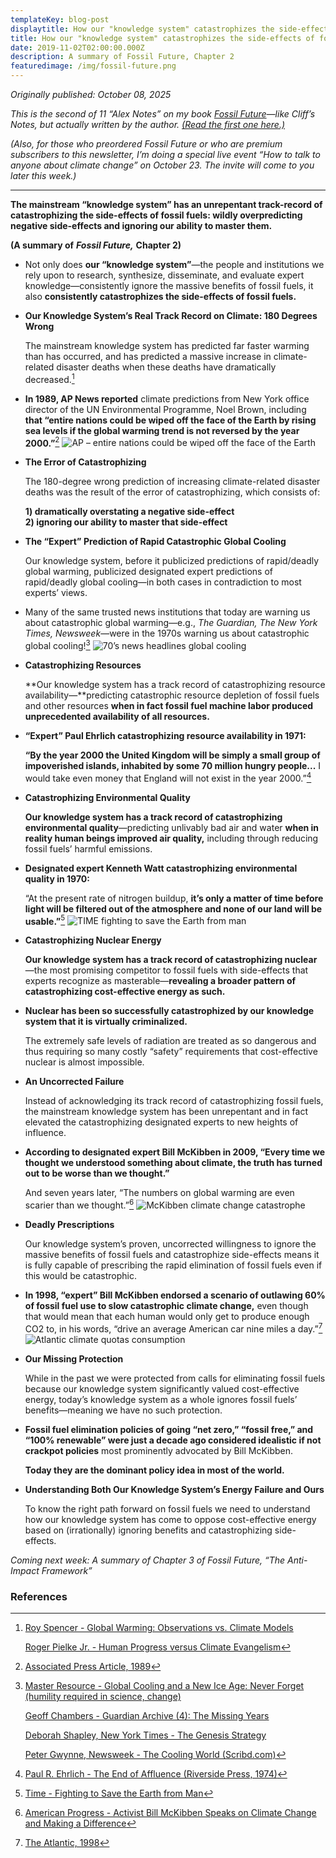 ```yaml
---
templateKey: blog-post
displaytitle: How our "knowledge system" catastrophizes the side-effects of fossil fuels
title: How our "knowledge system" catastrophizes the side-effects of fossil fuels
date: 2019-11-02T02:00:00.000Z
description: A summary of Fossil Future, Chapter 2
featuredimage: /img/fossil-future.png
---
```

_Originally published: October 08, 2025_

_This is the second of 11 “Alex Notes” on my book [Fossil Future](https://www.amazon.com/Fossil-Future-Flourishing-Requires-Gas-Not/dp/0593420411/?tag=thoughtful0f-20)—like Cliff’s Notes, but actually written by the author. [(Read the first one here.)](https://energytalkingpoints.com/how-our-knowledge-system-ignores-the-benefits-of-fossil-fuels/)_

_(Also, for those who preordered Fossil Future or who are premium subscribers to this newsletter, I’m doing a special live event “How to talk to anyone about climate change” on October 23. The invite will come to you later this week.)_
_______________________________________________________________

**The mainstream “knowledge system” has an unrepentant track-record of catastrophizing the side-effects of fossil fuels: wildly overpredicting negative side-effects and ignoring our ability to master them.**

**(A summary of** ***Fossil Future,*** **Chapter 2)**

- Not only does **our “knowledge system”**—the people and institutions we rely upon to research, synthesize, disseminate, and evaluate expert knowledge—consistently ignore the massive benefits of fossil fuels, it also **consistently catastrophizes the side-effects of fossil fuels.**

- **Our Knowledge System’s Real Track Record on Climate: 180 Degrees Wrong**

    The mainstream knowledge system has predicted far faster warming than has occurred, and has predicted a massive increase in climate-related disaster deaths when these deaths have dramatically decreased.[^1]

- **In 1989, AP News reported** climate predictions from New York office director of the UN Environmental Programme, Noel Brown, including **that “entire nations could be wiped off the face of the Earth by rising sea levels if the global warming trend is not reversed by the year 2000.”**[^2]
    ![AP – entire nations could be wiped off the face of the Earth](/img/ap-climate-catastrophe.jpg)

- **The Error of Catastrophizing**

    The 180-degree wrong prediction of increasing climate-related disaster deaths was the result of the error of catastrophizing, which consists of:

    **1) dramatically overstating a negative side-effect**\
    **2) ignoring our ability to master that side-effect**

- **The “Expert” Prediction of Rapid Catastrophic Global Cooling**

    Our knowledge system, before it publicized predictions of rapid/deadly global warming, publicized designated expert predictions of rapid/deadly global cooling—in both cases in contradiction to most experts’ views.

- Many of the same trusted news institutions that today are warning us about catastrophic global warming—e.g., _The Guardian, The New York Times, Newsweek_—were in the 1970s warning us about catastrophic global cooling![^3]
    ![70’s news headlines global cooling](/img/news-old-headlines.jpg)

- **Catastrophizing Resources**

    **Our knowledge system has a track record of catastrophizing resource availability—**predicting catastrophic resource depletion of fossil fuels and other resources **when in fact fossil fuel machine labor produced unprecedented availability of all resources.**

- **“Expert” Paul Ehrlich catastrophizing resource availability in 1971:**

    **“By the year 2000 the United Kingdom will be simply a small group of impoverished islands, inhabited by some 70 million hungry people...** I would take even money that England will not exist in the year 2000.”[^4]

- **Catastrophizing Environmental Quality**

    **Our knowledge system has a track record of catastrophizing environmental quality**—predicting unlivably bad air and water **when in reality human beings improved air quality,** including through reducing fossil fuels’ harmful emissions.

- **Designated expert Kenneth Watt catastrophizing environmental quality in 1970:**

    “At the present rate of nitrogen buildup, **it’s only a matter of time before light will be filtered out of the atmosphere and none of our land will be usable.”**[^5]
    ![TIME fighting to save the Earth from man](/img/time-save-earth-from-man.jpg)

- **Catastrophizing Nuclear Energy**

    **Our knowledge system has a track record of catastrophizing nuclear**—the most promising competitor to fossil fuels with side-effects that experts recognize as masterable—**revealing a broader pattern of catastrophizing cost-effective energy as such.**

- **Nuclear has been so successfully catastrophized by our knowledge system that it is virtually criminalized.**

    The extremely safe levels of radiation are treated as so dangerous and thus requiring so many costly “safety” requirements that cost-effective nuclear is almost impossible.

- **An Uncorrected Failure**

    Instead of acknowledging its track record of catastrophizing fossil fuels, the mainstream knowledge system has been unrepentant and in fact elevated the catastrophizing designated experts to new heights of influence.

- **According to designated expert Bill McKibben in 2009, “Every time we thought we understood something about climate, the truth has turned out to be worse than we thought.”**

    And seven years later, “The numbers on global warming are even scarier than we thought.”[^6]
    ![McKibben climate change catastrophe](/img/mckibben-climate-change.jpg)

- **Deadly Prescriptions**

    Our knowledge system’s proven, uncorrected willingness to ignore the massive benefits of fossil fuels and catastrophize side-effects means it is fully capable of prescribing the rapid elimination of fossil fuels even if this would be catastrophic.

- **In 1998, “expert” Bill McKibben endorsed a scenario of outlawing 60% of fossil fuel use to slow catastrophic climate change,** even though that would mean that each human would only get to produce enough CO2 to, in his words, “drive an average American car nine miles a day.”[^7]
    ![Atlantic climate quotas consumption](/img/atlantic-climate-quotas.jpg)

- **Our Missing Protection**

    While in the past we were protected from calls for eliminating fossil fuels because our knowledge system significantly valued cost-effective energy, today’s knowledge system as a whole ignores fossil fuels’ benefits—meaning we have no such protection.

- **Fossil fuel elimination policies of going “net zero,” “fossil free,” and “100% renewable” were just a decade ago considered idealistic if not crackpot policies** most prominently advocated by Bill McKibben.

    **Today they are the dominant policy idea in most of the world.**

- **Understanding Both Our Knowledge System’s Energy Failure and Ours**

    To know the right path forward on fossil fuels we need to understand how our knowledge system has come to oppose cost-effective energy based on (irrationally) ignoring benefits and catastrophizing side-effects.

_Coming next week: A summary of Chapter 3 of Fossil Future, “The Anti-Impact Framework”_

### References

[^1]: 
    [Roy Spencer - Global Warming: Observations vs. Climate Models](https://www.heritage.org/environment/report/global-warming-observations-vs-climate-models)

    [Roger Pielke Jr. - Human Progress versus Climate Evangelism](https://www.aei.org/articles/human-progress-versus-climate-evangelism/)

[^2]: [Associated Press Article, 1989](https://apnews.com/article/bd45c372caf118ec99964ea547880cd0)

[^3]: 
    [Master Resource - Global Cooling and a New Ice Age: Never Forget (humility required in science, change)](https://www.masterresource.org/global-cooling-climate-change/global-cooling-humility/)

    [Geoff Chambers - Guardian Archive (4): The Missing Years](https://geoffchambers.wordpress.com/2014/01/03/guardian-archive-4-the-missing-years/)

    [Deborah Shapley, New York Times - The Genesis Strategy](https://www.nytimes.com/1976/07/18/archives/the-genesis-strategy-a-chilling-prospect.html)

    [Peter Gwynne, Newsweek - The Cooling World (Scribd.com)](https://www.scribd.com/doc/225798861/Newsweek-s-Global-Cooling-Article-From-April-28-1975)

[^4]: [Paul R. Ehrlich - The End of Affluence (Riverside Press, 1974)](https://www.amazon.com/dp/0345290496?ref=cm_sw_r_ffobk_cp_ud_dp_EGMGJWCN95WDVWTZRGNQ&ref_=cm_sw_r_ffobk_cp_ud_dp_EGMGJWCN95WDVWTZRGNQ&social_share=cm_sw_r_ffobk_cp_ud_dp_EGMGJWCN95WDVWTZRGNQ&bestFormat=true)

[^5]: [Time - Fighting to Save the Earth from Man](https://time.com/archive/6815886/fighting-to-save-the-earth-from-man/)

[^6]: [American Progress - Activist Bill McKibben Speaks on Climate Change and Making a Difference](https://www.americanprogress.org/article/activist-bill-mckibben-speaks-on-climate-change-and-making-a-difference/)

[^7]: [The Atlantic, 1998](https://www.theatlantic.com/past/docs/issues/98may/special3.htm)

